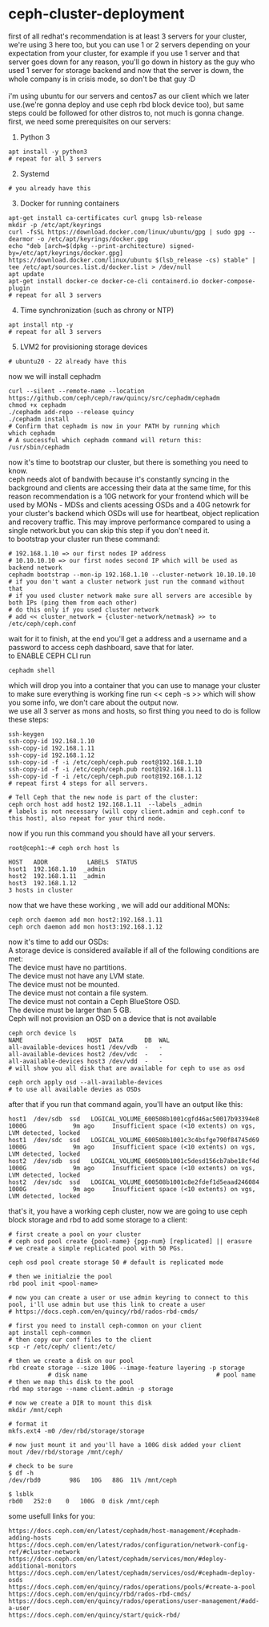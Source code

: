 # ceph-cluster-deployment
first of all redhat's recommendation is at least 3 servers for your cluster, we're using 3 here too, but you can use 1 or 2 servers depending on your expectation from your cluster, for example if you use 1 server and that server goes down for any reason, you'll go down in history as the guy who used 1 server for storage backend and now that the server is down, the whole company is in crisis mode, so don't be that guy :D <br>
<br>
i'm using ubuntu for our servers and centos7 as our client which we later use.(we're gonna deploy and use ceph rbd block device too), but same steps could be followed for other distros to, not much is gonna change.<br>
first, we need some prerequisites on our servers: <br>
1. Python 3
```
apt install -y python3 
# repeat for all 3 servers
```
2. Systemd
```
# you already have this
```
3. Docker for running containers
```
apt-get install ca-certificates curl gnupg lsb-release
mkdir -p /etc/apt/keyrings
curl -fsSL https://download.docker.com/linux/ubuntu/gpg | sudo gpg --dearmor -o /etc/apt/keyrings/docker.gpg
echo "deb [arch=$(dpkg --print-architecture) signed-by=/etc/apt/keyrings/docker.gpg] https://download.docker.com/linux/ubuntu $(lsb_release -cs) stable" | tee /etc/apt/sources.list.d/docker.list > /dev/null
apt update
apt-get install docker-ce docker-ce-cli containerd.io docker-compose-plugin
# repeat for all 3 servers
```
4. Time synchronization (such as chrony or NTP)
```
apt install ntp -y
# repeat for all 3 servers
```
5. LVM2 for provisioning storage devices
```
# ubuntu20 - 22 already have this
```
now we will install cephadm
```
curl --silent --remote-name --location https://github.com/ceph/ceph/raw/quincy/src/cephadm/cephadm
chmod +x cephadm
./cephadm add-repo --release quincy
./cephadm install
# Confirm that cephadm is now in your PATH by running which
which cephadm
# A successful which cephadm command will return this:
/usr/sbin/cephadm
```
now it's time to bootstrap our cluster, but there is something you need to know.<br>
ceph needs alot of bandwith because it's constantly syncing in the background and clients are accessing their data at the same time, for this reason recommendation is a 10G network for your frontend which will be used by MONs - MDSs and clients acessing OSDs and a 40G netowrk for your cluster's backend which OSDs will use for heartbeat, object replication and recovery traffic. This may improve performance compared to using a single network.but you can skip this step if you don't need it.<br>
to bootstrap your cluster run these command: 
```
# 192.168.1.10 => our first nodes IP address
# 10.10.10.10 => our first nodes second IP which will be used as backend network
cephadm bootstrap --mon-ip 192.168.1.10 --cluster-network 10.10.10.10
# if you don't want a cluster network just run the command without that 
# if you used cluster network make sure all servers are accesible by both IPs (ping them from each other)
# do this only if you used cluster network
# add << cluster_network = {cluster-network/netmask} >> to /etc/ceph/ceph.conf
```
wait for it to finish, at the end you'll get a address and a username and a password to access ceph dashboard, save that for later.<br>
to ENABLE CEPH CLI run 
```
cephadm shell
```
which will drop you into a container that you can use to manage your cluster<br>
to make sure everything is working fine run << ceph -s >> which will show you some info, we don't care about the output now.<br>
we use all 3 server as mons and hosts, so first thing you need to do is follow these steps:
```
ssh-keygen
ssh-copy-id 192.168.1.10
ssh-copy-id 192.168.1.11
ssh-copy-id 192.168.1.12
ssh-copy-id -f -i /etc/ceph/ceph.pub root@192.168.1.10
ssh-copy-id -f -i /etc/ceph/ceph.pub root@192.168.1.11
ssh-copy-id -f -i /etc/ceph/ceph.pub root@192.168.1.12
# repeat first 4 steps for all servers.

# Tell Ceph that the new node is part of the cluster: 
ceph orch host add host2 192.168.1.11  --labels _admin
# labels is not necessary (will copy client.admin and ceph.conf to this host), also repeat for your third node.
```
now if you run this command you should have all your servers.
```
root@ceph1:~# ceph orch host ls

HOST   ADDR           LABELS  STATUS  
hsot1  192.168.1.10  _admin          
host2  192.168.1.11  _admin             
host3  192.168.1.12
3 hosts in cluster
```
now that we have these working , we will add our additional MONs:
```
ceph orch daemon add mon host2:192.168.1.11
ceph orch daemon add mon host3:192.168.1.12
```
now it's time to add our OSDs:<br>
A storage device is considered available if all of the following conditions are met:<br>
The device must have no partitions.<br>
The device must not have any LVM state.<br>
The device must not be mounted.<br>
The device must not contain a file system.<br>
The device must not contain a Ceph BlueStore OSD.<br>
The device must be larger than 5 GB.<br>
Ceph will not provision an OSD on a device that is not available
```
ceph orch device ls
NAME                  HOST  DATA      DB  WAL
all-available-devices host1 /dev/vdb  -   -
all-available-devices host2 /dev/vdc  -   -
all-available-devices host3 /dev/vdd  -   -
# will show you all disk that are available for ceph to use as osd

ceph orch apply osd --all-available-devices
# to use all available devies as OSDs
```
after that if you run that command again, you'll have an output like this:
```
host1  /dev/sdb  ssd   LOGICAL_VOLUME_600508b1001cgfd46ac50017b93394e8  1000G             9m ago     Insufficient space (<10 extents) on vgs, LVM detected, locked  
host1  /dev/sdc  ssd   LOGICAL_VOLUME_600508b1001c3c4bsfge790f84745d69  1000G             9m ago     Insufficient space (<10 extents) on vgs, LVM detected, locked  
host2  /dev/sdb  ssd   LOGICAL_VOLUME_600508b1001c5desd156cb7abe18cf4d  1000G             9m ago     Insufficient space (<10 extents) on vgs, LVM detected, locked  
host2  /dev/sdc  ssd   LOGICAL_VOLUME_600508b1001c8e2fdef1d5eaad246084  1000G             9m ago     Insufficient space (<10 extents) on vgs, LVM detected, locked  
```
that's it, you have a working ceph cluster, now we are going to use ceph block storage and rbd to add some storage to a client:<br>
```
# first create a pool on your cluster
# ceph osd pool create {pool-name} {pgp-num} [replicated] || erasure
# we create a simple replicated pool with 50 PGs.

ceph osd pool create storage 50 # default is replicated mode

# then we initialzie the pool
rbd pool init <pool-name>

# now you can create a user or use admin keyring to connect to this pool, i'll use admin but use this link to create a user
# https://docs.ceph.com/en/quincy/rbd/rados-rbd-cmds/

# first you need to install ceph-common on your client
apt install ceph-common
# then copy our conf files to the client
scp -r /etc/ceph/ client:/etc/

# then we create a disk on our pool
rbd create storage --size 100G --image-feature layering -p storage
           # disk name                                    # pool name
# then we map this disk to the pool
rbd map storage --name client.admin -p storage

# now we create a DIR to mount this disk
mkdir /mnt/ceph

# format it
mkfs.ext4 -m0 /dev/rbd/storage/storage

# now just mount it and you'll have a 100G disk added your client
mout /dev/rbd/storage /mnt/ceph/

# check to be sure
$ df -h
/dev/rbd0        98G   10G   88G  11% /mnt/ceph

$ lsblk
rbd0   252:0    0   100G  0 disk /mnt/ceph
```
some usefull links for you:
```
https://docs.ceph.com/en/latest/cephadm/host-management/#cephadm-adding-hosts
https://docs.ceph.com/en/latest/rados/configuration/network-config-ref/#cluster-network
https://docs.ceph.com/en/latest/cephadm/services/mon/#deploy-additional-monitors
https://docs.ceph.com/en/latest/cephadm/services/osd/#cephadm-deploy-osds
https://docs.ceph.com/en/quincy/rados/operations/pools/#create-a-pool
https://docs.ceph.com/en/quincy/rbd/rados-rbd-cmds/
https://docs.ceph.com/en/quincy/rados/operations/user-management/#add-a-user
https://docs.ceph.com/en/quincy/start/quick-rbd/
```
